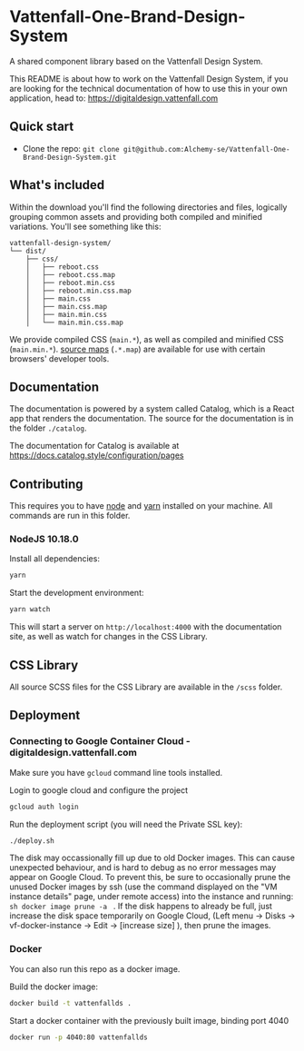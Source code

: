 # Vattenfall-One-Brand-Design-System 

A shared component library based on the Vattenfall Design System.

This README is about how to work on the Vattenfall Design System, if you are looking for the technical documentation of how to use this in your own application, head to:
https://digitaldesign.vattenfall.com

## Quick start

- Clone the repo: `git clone git@github.com:Alchemy-se/Vattenfall-One-Brand-Design-System.git`

## What's included

Within the download you'll find the following directories and files, logically grouping common assets and providing both compiled and minified variations. You'll see something like this:

```
vattenfall-design-system/
└── dist/
    ├── css/
    │   ├── reboot.css
    │   ├── reboot.css.map
    │   ├── reboot.min.css
    │   ├── reboot.min.css.map
    │   ├── main.css
    │   ├── main.css.map
    │   ├── main.min.css
    │   └── main.min.css.map
```

We provide compiled CSS (`main.*`), as well as compiled and minified CSS (`main.min.*`). [source maps](https://developers.google.com/web/tools/chrome-devtools/debug/readability/source-maps) (`.*.map`) are available for use with certain browsers' developer tools.

## Documentation

The documentation is powered by a system called Catalog, which is a React app that renders the documentation. 
The source for the documentation is in the folder `./catalog`.

The documentation for Catalog is available at https://docs.catalog.style/configuration/pages

## Contributing

This requires you to have [node](https://nodejs.org/en/) and [yarn](https://yarnpkg.com/lang/en/) installed on your machine. 
All commands are run in this folder.

### NodeJS 10.18.0

Install all dependencies:

```sh
yarn
```

Start the development environment:

```sh
yarn watch
```

This will start a server on `http://localhost:4000` with the documentation site, as well as watch for changes in the CSS Library.

## CSS Library

All source SCSS files for the CSS Library are available in the `/scss` folder.

## Deployment

### Connecting to Google Container Cloud - digitaldesign.vattenfall.com

Make sure you have `gcloud` command line tools installed.

Login to google cloud and configure the project
```sh
gcloud auth login
```

Run the deployment script (you will need the Private SSL key):
```sh
./deploy.sh
```

The disk may occassionally fill up due to old Docker images. This can cause unexpected behaviour, and is hard to debug as no error messages may appear on Google Cloud. 
To prevent this, be sure to occasionally prune the unused Docker images by ssh (use the command displayed on the "VM instance details" page, under remote access) into the instance and running: ```sh docker image prune -a ``` . If the disk happens to already be full, just increase the disk space temporarily on Google Cloud, (Left menu -> Disks -> vf-docker-instance -> Edit -> [increase size] ), then prune the images.

### Docker 

You can also run this repo as a docker image. 

Build the docker image: 
```sh
docker build -t vattenfallds .
```

Start a docker container with the previously built image, binding port 4040
```sh
docker run -p 4040:80 vattenfallds
```


